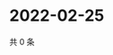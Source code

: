 # 2022-02-25

共 0 条

<!-- BEGIN WEIBO -->
<!-- 最后更新时间 Fri Feb 25 2022 08:39:13 GMT+0800 (China Standard Time) -->

<!-- END WEIBO -->
